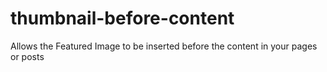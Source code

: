 # thumbnail-before-content
Allows the Featured Image to be inserted before the content in your pages or posts
